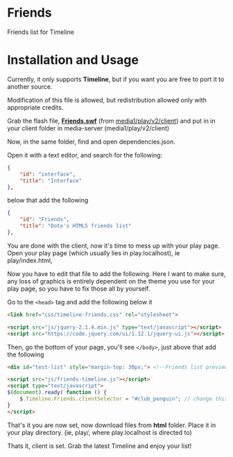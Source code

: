 # Friends
Friends list for Timeline

# Installation and Usage
Currently, it only supports **Timeline**, but if you want you are free to port it to another source. 

Modification of this file is allowed, but redistribution allowed only with appropriate credits.

 

Grab the flash file, **[Friends.swf](https://github.com/Times-0/Friends/raw/master/media1/play/v2/client/Friends.swf)** (from [media1/play/v2/client](https://github.com/Times-0/Friends/tree/master/media1/play/v2/client)) and put in in your client folder in media-server (media1/play/v2/client)

Now, in the same folder, find and open dependencies.json.

Open it with a text editor, and search for the following:
```json
{
	"id": "interface",
	"title": "Interface"
},
```
below that add the following
```json
{
	"id": "Friends",
	"title": "Dote's HTML5 friends list"
},
```

You are done with the client, now it's time to mess up with your play page. Open your play page (which usually lies in play.localhost), ie play/index.html, 

Now you have to edit that file to add the following. Here I want to make sure, any loss of graphics is entirely dependent on the theme you use for your play page, so you have to fix those all by yourself.

 

Go to the `<head>` tag and add the following below it
```html
<link href="css/timeline-friends.css" rel="stylesheet">

<script src="js/jquery-2.1.4.min.js" type="text/javascript"></script>
<script src="https://code.jquery.com/ui/1.12.1/jquery-ui.js"></script>
```

Then, go the bottom of your page, you'll see `</body>`, just above that add the following
```html
<div id="test-list" style="margin-top: 30px;"> <!--Friends list preview!--> <div id="friends-list" class="friends-outer-shadow friends-box-outer" style="left: 305px; top: 36px; display: none;"> <div class="friends-box"> <!--Drag bar--> <div id="f-drag"> <div class="f-drag"> </div> </div> <div id='f-head'> <img class="friend-icon" src='img/friends_icon.png'> <b><p class="friend-icon-text"> Friends <span style="color:#034C8B; font-size:20px;">(<span id="f-count">00</span>)</span></p></b> <div id='f-close'><div class='close-fx'></div></div> </div> <div id="f-loader"> <div class="f-loader"></div> </div> <div id="f-body"> </div> <div class="f-s-pmd-bar" id = "open-f-r" style="position: absolute; top: 444px; z-index: 3;"></div> <div id="f-requests"> <div class="f-s-pmd-bar" id="close-f-r"></div> <div class="f-loader" style="top:-5px;"> <b><p style="font-size: 14px; color: white; top: 60px; position: relative; text-align: left; left: -65px;">Requests are being mashed down</p></b> </div> <div class='f-s-request'> </div> </div> <div id="f-search-box"> <div class="f-s-pmd-bar"></div> <div class="f-loader" style="display: none; top:-5px;"> <b><p style="font-size: 14px; color: white; top: 60px; position: relative; text-align: left; left: -5px;">Searching</p></b> </div> <div class='f-s-result'> <div class="f-search-result-box"> </div> </div> </div> <div id="f-search"> <input class="f-search" id="f-search-input" maxlength="12" placeholder="Enter nickname to search"> <div class="f-search-button"><b style="position: relative;top: 1px;">Find</b></div> </div> </div> </div> </div> 

<script src="js/friends-timeline.js"></script>
<script type="text/javascript">
$(document).ready( function () {
	$.Timeline.Friends.clientSelector = "#club_penguin"; // change this in all JS file and here if your swf object id is not 'club_penguin'
}
</script>
``` 

That's it you are now set, now download files from **html** folder. Place it in your play directory. (ie, play/, where play.localhost is directed to)

Thats it, client is set. Grab the latest Timeline and enjoy your list!
